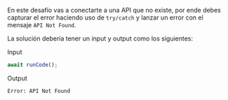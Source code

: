 En este desafío vas a conectarte a una API que no existe, por ende debes capturar el error haciendo uso de `try/catch` y lanzar un error con el mensaje `API Not Found`.

La solución debería tener un input y output como los siguientes:

Input

```js
await runCode();
```

Output

```sh
Error: API Not Found
```
